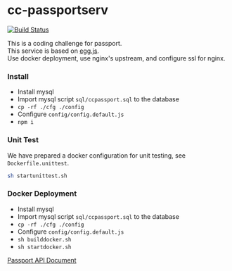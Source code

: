 # cc-passportserv

[![Build Status](https://travis-ci.org/zhs007/cc-passportserv.svg?branch=master)](https://travis-ci.org/zhs007/cc-passportserv)

This is a coding challenge for passport.  
This service is based on [egg.js](https://eggjs.org/).  
Use docker deployment, use nginx's upstream, and configure ssl for nginx.  

### Install

- Install mysql
- Import mysql script ``sql/ccpassport.sql`` to the database
- ``cp -rf ./cfg ./config``
- Configure ``config/config.default.js``
- ``npm i``

### Unit Test

We have prepared a docker configuration for unit testing, see ``Dockerfile.unittest``.  

```bash
sh startunittest.sh
```

### Docker Deployment

- Install mysql
- Import mysql script ``sql/ccpassport.sql`` to the database
- ``cp -rf ./cfg ./config``
- Configure ``config/config.default.js``
- ``sh builddocker.sh``
- ``sh startdocker.sh``

[Passport API Document](https://app.swaggerhub.com/apis-docs/zhs007/cc-passport/1.0.0)